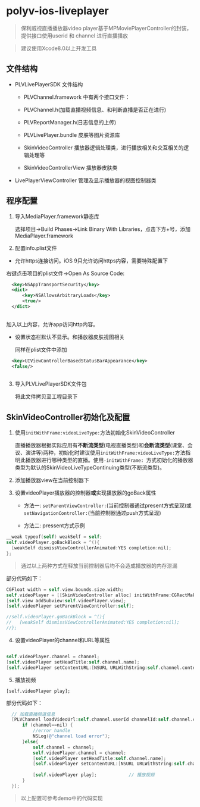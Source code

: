 # polyv-ios-liveplayer

> 保利威视直播播放器video player基于MPMoviePlayerController的封装，提供接口使用userid 和 channel 进行直播播放


> 建议使用Xcode8.0以上开发工具


## 文件结构

- PLVLivePlayerSDK 文件结构

	-  PLVChannel.framework 中有两个接口文件： 

  	 - PLVChannel.h(加载直播视频信息、和判断直播是否正在进行)
     - PLVReportManager.h(日志信息的上传)

    - PLVLivePlayer.bundle 皮肤等图片资源库

  - SkinVideoController 播放器逻辑处理类，进行播放相关和交互相关的逻辑处理等

  - SkinVideoControllerView 播放器皮肤类


- LivePlayerViewController 管理及显示播放器的视图控制器类

## 程序配置

1. 导入MediaPlayer.framework静态库

	选择项目->Build Phases->Link Binary With Libraries，点击下方+号，添加MediaPlayer.framework

2. 配置info.plist文件

  - 允许https连接访问。iOS 9只允许访问https内容，需要特殊配置下

   右键点击项目的plist文件->Open As Source Code:
  ```xml
    <key>NSAppTransportSecurity</key>
    <dict>
        <key>NSAllowsArbitraryLoads</key>
        <true/>
    </dict>
    
  ```
   加入以上内容，允许app访问http内容。

  - 设置状态栏默认不显示。和播放器皮肤视图相关
 
 	 同样在plist文件中添加  

  ```xml
    <key>UIViewControllerBasedStatusBarAppearance</key>
    <false/>
    
  ```

3. 导入PLVLivePlayerSDK文件包

	将此文件拷贝至工程目录下


## SkinVideoController初始化及配置

1. 使用`initWithFrame:videoLiveType:`方法初始化SkinVideoController

	直播播放器根据实际应用有**不断流类型**(电视直播类型)和**会断流类型**(课堂、会议、演讲等)两种，初始化时建议使用`initWithFrame:videoLiveType:`方法指明此播放器进行哪种类型的直播。使用`-initWithFrame: `方式初始化的播放器类型为默认的SkinVideoLiveTypeContinuing类型(不断流类型)。

2. 添加播放器view在当前控制器下

3. 设置videoPlayer播放器的控制器**或**实现播放器的goBack属性
	
	-	方法一: `setParentViewController:`(当前控制器通过present方式呈现)或`setNavigationController:`(当前控制器通过push方式呈现)

	- 方法二: pressent方式示例

  ```objective-c
  __weak typeof(self) weakSelf = self;
  self.videoPlayer.goBackBlock = ^(){
  	[weakSelf dismissViewControllerAnimated:YES completion:nil];
  };
  
  ```

  > 通过以上两种方式在释放当前控制器后均不会造成播放器的内存泄漏


 部分代码如下：

  ```objective-c
  CGFloat width = self.view.bounds.size.width;
  self.videoPlayer = [[SkinVideoController alloc] initWithFrame:CGRectMake(0, 0, width, width*(3.0/4.0))  videoLiveType:SkinVideoLiveTypeContinuing];
  [self.view addSubview:self.videoPlayer.view];
  [self.videoPlayer setParentViewController:self];

  //self.videoPlayer.goBackBlock = ^(){
  //   [weakSelf dismissViewControllerAnimated:YES completion:nil];
  //};
  
  ```

 
4. 设置videoPlayer的channel和URL等属性

  ```objective-c

self.videoPlayer.channel = channel;
[self.videoPlayer setHeadTitle:self.channel.name];
[self.videoPlayer setContentURL:[NSURL URLWithString:self.channel.contentURL]];

  ```

5. 播放视频

  `[self.videoPlayer play];`


  部分代码如下：

  ```objective-c
    // 加载直播频道信息
    [PLVChannel loadVideoUrl:self.channel.userId channelId:self.channel.channelId completion:^(PLVChannel*channel){
        if (channel==nil) {
            //error handle
            NSLog(@"channel load error");
        }else{
            self.channel = channel;
            self.videoPlayer.channel = channel;
            [self.videoPlayer setHeadTitle:self.channel.name];
            [self.videoPlayer setContentURL:[NSURL URLWithString:self.channel.contentURL]];
           
            [self.videoPlayer play];            // 播放视频
        }
    }];

  ```
  
  > 以上配置可参考demo中的代码实现

